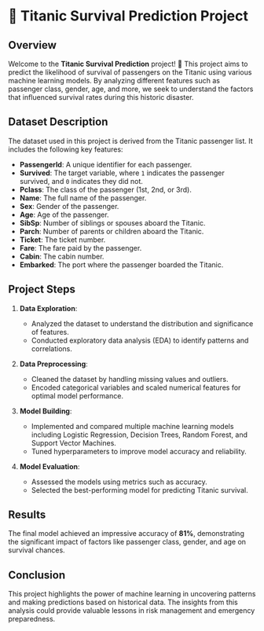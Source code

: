 # 🚢 Titanic Survival Prediction Project

## Overview

Welcome to the **Titanic Survival Prediction** project! 🌊 This project aims to predict the likelihood of survival of passengers on the Titanic using various machine learning models. By analyzing different features such as passenger class, gender, age, and more, we seek to understand the factors that influenced survival rates during this historic disaster.

## Dataset Description

The dataset used in this project is derived from the Titanic passenger list. It includes the following key features:

- **PassengerId**: A unique identifier for each passenger.
- **Survived**: The target variable, where `1` indicates the passenger survived, and `0` indicates they did not.
- **Pclass**: The class of the passenger (1st, 2nd, or 3rd).
- **Name**: The full name of the passenger.
- **Sex**: Gender of the passenger.
- **Age**: Age of the passenger.
- **SibSp**: Number of siblings or spouses aboard the Titanic.
- **Parch**: Number of parents or children aboard the Titanic.
- **Ticket**: The ticket number.
- **Fare**: The fare paid by the passenger.
- **Cabin**: The cabin number.
- **Embarked**: The port where the passenger boarded the Titanic.

## Project Steps

1. **Data Exploration**: 
   - Analyzed the dataset to understand the distribution and significance of features.
   - Conducted exploratory data analysis (EDA) to identify patterns and correlations.

2. **Data Preprocessing**:
   - Cleaned the dataset by handling missing values and outliers.
   - Encoded categorical variables and scaled numerical features for optimal model performance.

3. **Model Building**:
   - Implemented and compared multiple machine learning models including Logistic Regression, Decision Trees, Random Forest, and Support Vector Machines.
   - Tuned hyperparameters to improve model accuracy and reliability.

4. **Model Evaluation**:
   - Assessed the models using metrics such as accuracy.
   - Selected the best-performing model for predicting Titanic survival.

## Results

The final model achieved an impressive accuracy of **81%**, demonstrating the significant impact of factors like passenger class, gender, and age on survival chances.

## Conclusion

This project highlights the power of machine learning in uncovering patterns and making predictions based on historical data. The insights from this analysis could provide valuable lessons in risk management and emergency preparedness.
